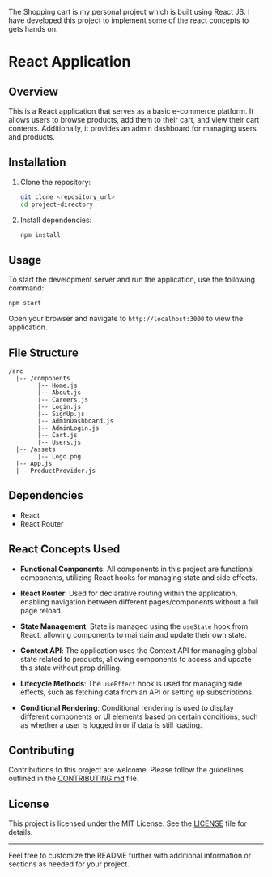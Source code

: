 The Shopping cart is my personal project which is built using React JS. I have developed this project to implement some of the react concepts to gets hands on.
# React Application

## Overview
This is a React application that serves as a basic e-commerce platform. It allows users to browse products, add them to their cart, and view their cart contents. Additionally, it provides an admin dashboard for managing users and products.

## Installation
1. Clone the repository:
    ```bash
    git clone <repository_url>
    cd project-directory
    ```

2. Install dependencies:
    ```bash
    npm install
    ```

## Usage
To start the development server and run the application, use the following command:
```bash
npm start
```
Open your browser and navigate to `http://localhost:3000` to view the application.

## File Structure
```
/src
  |-- /components
        |-- Home.js
        |-- About.js
        |-- Careers.js
        |-- Login.js
        |-- SignUp.js
        |-- AdminDashboard.js
        |-- AdminLogin.js
        |-- Cart.js
        |-- Users.js
  |-- /assets
        |-- Logo.png
  |-- App.js
  |-- ProductProvider.js
```

## Dependencies
- React
- React Router

## React Concepts Used
- **Functional Components**: All components in this project are functional components, utilizing React hooks for managing state and side effects.
  
- **React Router**: Used for declarative routing within the application, enabling navigation between different pages/components without a full page reload.

- **State Management**: State is managed using the `useState` hook from React, allowing components to maintain and update their own state.

- **Context API**: The application uses the Context API for managing global state related to products, allowing components to access and update this state without prop drilling.

- **Lifecycle Methods**: The `useEffect` hook is used for managing side effects, such as fetching data from an API or setting up subscriptions. 

- **Conditional Rendering**: Conditional rendering is used to display different components or UI elements based on certain conditions, such as whether a user is logged in or if data is still loading.

## Contributing
Contributions to this project are welcome. Please follow the guidelines outlined in the [CONTRIBUTING.md](CONTRIBUTING.md) file.

## License
This project is licensed under the MIT License. See the [LICENSE](LICENSE) file for details.

---

Feel free to customize the README further with additional information or sections as needed for your project.
